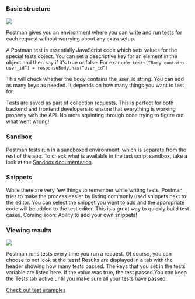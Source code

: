 ---
---
### Basic structure
![](https://www.getpostman.com/img/v1/docs/source/cr-5.png)

Postman gives you an environment where you can write and run tests for each request without
worrying about any extra setup.

A Postman test is essentially JavaScript code
which sets values for the special tests object. You can set a descriptive key
for an element in the object and then say if it's true or false. For example:
`tests[“Body contains user_id”] = responseBody.has(“user_id”) `   
  

This will check whether the body contains the user\_id string. You can add as many keys as
needed. It depends on how many things you want to test for.

Tests are saved as part of collection requests.
This is perfect for both backend and frontend developers to ensure that
everything is working properly with the API. No more squinting through code trying
to figure out what went wrong!

### Sandbox

Postman tests run in a sandboxed environment, which is separate from the rest of the app.
To check what is available in the test script sandbox, take a look at the [Sandbox documentation][0].

### Snippets

While there are very few things to remember while writing tests, Postman tries
to make the process easier by listing commonly used snippets next to the
editor. You can select the snippet you want to add and the appropriate code
will be added to the test editor. This is a great way to quickly build test cases. Coming soon: Ability to add your own snippets!

### Viewing results
![](https://www.getpostman.com/img/v1/docs/source/cr-6.png)

Postman runs tests every time you run a request. Of course, you can choose to
not look at the tests! Results are displayed in a tab with the header showing
how many tests passed. The keys that you set in the tests variable are listed
here. If the value was true, the test passed.You can keep the Tests
tab active until you make sure all your tests have passed.

[Check out test examples][1]


[0]: https://www.getpostman.com/docs/jetpacks_sandbox
[1]: https://www.getpostman.com/docs/jetpacks_examples